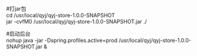 #打jar包  
cd /usr/local/qyj/qyj-store-1.0.0-SNAPSHOT  
jar -cvfM0 /usr/local/qyj/qyj-store-1.0.0-SNAPSHOT.jar ./  

#启动后台  
nohup java -jar -Dspring.profiles.active=prod /usr/local/qyj/qyj-store-1.0.0-SNAPSHOT.jar &
